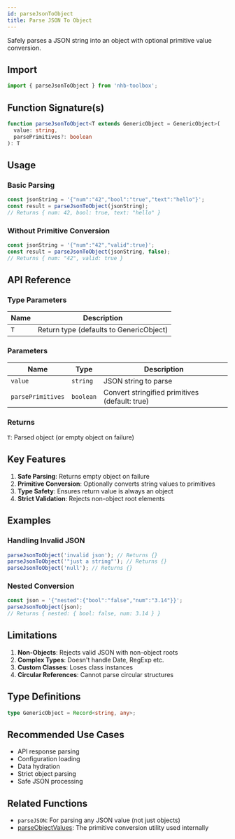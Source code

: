 ```yaml
---
id: parseJsonToObject
title: Parse JSON To Object
---
```


Safely parses a JSON string into an object with optional primitive value conversion.

## Import

```typescript
import { parseJsonToObject } from 'nhb-toolbox';
```

## Function Signature(s)

```typescript
function parseJsonToObject<T extends GenericObject = GenericObject>(
  value: string,
  parsePrimitives?: boolean
): T
```

## Usage

### Basic Parsing

```typescript
const jsonString = '{"num":"42","bool":"true","text":"hello"}';
const result = parseJsonToObject(jsonString);
// Returns { num: 42, bool: true, text: "hello" }
```

### Without Primitive Conversion

```typescript
const jsonString = '{"num":"42","valid":true}';
const result = parseJsonToObject(jsonString, false);
// Returns { num: "42", valid: true }
```

## API Reference

### Type Parameters

| Name | Description |
|------|-------------|
| `T`  | Return type (defaults to GenericObject) |

### Parameters

| Name | Type | Description |
|------|------|-------------|
| `value` | `string` | JSON string to parse |
| `parsePrimitives` | `boolean` | Convert stringified primitives (default: true) |

### Returns

`T`: Parsed object (or empty object on failure)

## Key Features

1. **Safe Parsing**: Returns empty object on failure
2. **Primitive Conversion**: Optionally converts string values to primitives
3. **Type Safety**: Ensures return value is always an object
4. **Strict Validation**: Rejects non-object root elements

## Examples

### Handling Invalid JSON

```typescript
parseJsonToObject('invalid json'); // Returns {}
parseJsonToObject('"just a string"'); // Returns {}
parseJsonToObject('null'); // Returns {}
```

### Nested Conversion

```typescript
const json = '{"nested":{"bool":"false","num":"3.14"}}';
parseJsonToObject(json);
// Returns { nested: { bool: false, num: 3.14 } }
```

## Limitations

1. **Non-Objects**: Rejects valid JSON with non-object roots
2. **Complex Types**: Doesn't handle Date, RegExp etc.
3. **Custom Classes**: Loses class instances
4. **Circular References**: Cannot parse circular structures

## Type Definitions

```typescript
type GenericObject = Record<string, any>;
```

## Recommended Use Cases

- API response parsing
- Configuration loading
- Data hydration
- Strict object parsing
- Safe JSON processing

## Related Functions

- `parseJSON`: For parsing any JSON value (not just objects)
- [parseObjectValues](parseObjectValues): The primitive conversion utility used internally
